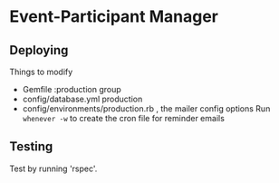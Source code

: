 # Event-Participant Manager

## Deploying
Things to modify
* Gemfile :production group
* config/database.yml production
* config/environments/production.rb , the mailer config options
Run `whenever -w` to create the cron file for reminder emails


## Testing

Test by running 'rspec'.